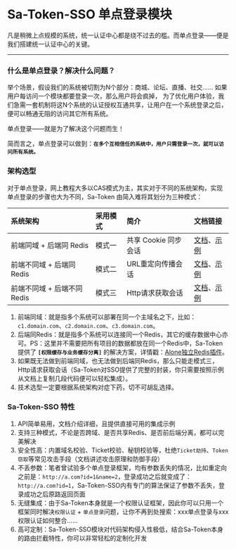# Sa-Token-SSO 单点登录模块 

凡是稍微上点规模的系统，统一认证中心都是绕不过去的槛。而单点登录——便是我们搭建统一认证中心的关键。

--- 

### 什么是单点登录？解决什么问题？

举个场景，假设我们的系统被切割为N个部分：商城、论坛、直播、社交…… 如果用户每访问一个模块都要登录一次，那么用户将会疯掉，
为了优化用户体验，我们急需一套机制将这N个系统的认证授权互通共享，让用户在一个系统登录之后，便可以畅通无阻的访问其它所有系统。 

单点登录——就是为了解决这个问题而生！

简而言之，单点登录可以做到：**`在多个互相信任的系统中，用户只需登录一次，就可以访问所有系统。`**


### 架构选型
对于单点登录，网上教程大多以CAS模式为主，其实对于不同的系统架构，实现单点登录的步骤也大为不同，Sa-Token 由简入难将其划分为三种模式：

| 系统架构					| 采用模式	| 简介					|  文档链接	|
| :--------					| :--------	| :--------				| :--------	|
| 前端同域 + 后端同 Redis		| 模式一		| 共享 Cookie 同步会话	| [文档](/sso/sso-type1)、[示例](https://gitee.com/dromara/sa-token/blob/master/sa-token-demo/sa-token-demo-sso1-client)	|
| 前端不同域 + 后端同 Redis	| 模式二		| URL重定向传播会话 		| [文档](/sso/sso-type2)、[示例](https://gitee.com/dromara/sa-token/blob/master/sa-token-demo/sa-token-demo-sso2-client)	|
| 前端不同域 + 后端不同 Redis	| 模式三		| Http请求获取会话		| [文档](/sso/sso-type3)、[示例](https://gitee.com/dromara/sa-token/blob/master/sa-token-demo/sa-token-demo-sso3-client)	|


1. 前端同域：就是指多个系统可以部署在同一个主域名之下，比如：`c1.domain.com`、`c2.domain.com`、`c3.domain.com`。
2. 后端同Redis：就是指多个系统可以连接同一个Redis，其它的缓存数据中心亦可。PS：这里并不需要把所有项目的数据都放在同一个Redis中，Sa-Token提供了 **`[权限缓存与业务缓存分离]`** 的解决方案，详情戳：[Alone独立Redis插件](http://sa-token.dev33.cn/doc/index.html#/plugin/alone-redis)。
3. 如果既无法做到前端同域，也无法做到后端同Redis，那么只能走模式三，Http请求获取会话（Sa-Token对SSO提供了完整的封装，你只需要按照示例从文档上复制几段代码便可以轻松集成）。
4. 技术选型一定要根据系统架构对症下药，切不可胡乱选择。 


### Sa-Token-SSO 特性
1. API简单易用，文档介绍详细，且提供直接可用的集成示例
2. 支持三种模式，不论是否跨域、是否共享Redis、是否前后端分离，都可以完美解决
3. 安全性高：内置域名校验、Ticket校验、秘钥校验等，杜绝`Ticket劫持`、`Token窃取`等常见攻击手段（文档讲述攻击原理和防御手段）
4. 不丢参数：笔者曾试验多个单点登录框架，均有参数丢失的情况，比如重定向之前是：`http://a.com?id=1&name=2`，登录成功之后就变成了：`http://a.com?id=1`，Sa-Token-SSO内有专门的算法保证了参数不丢失，登录成功之后原路返回页面
5. 无缝集成：由于Sa-Token本身就是一个权限认证框架，因此你可以只用一个框架同时解决`权限认证` + `单点登录`问题，让你不再到处搜索：xxx单点登录与xxx权限认证如何整合……
6. 高可定制：Sa-Token-SSO模块对代码架构侵入性极低，结合Sa-Token本身的路由拦截特性，你可以非常轻松的定制化开发 




